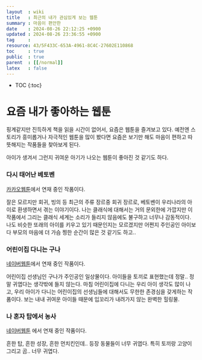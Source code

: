 ```yaml
---
layout  : wiki
title   : 최근의 내가 관심있게 보는 웹툰 
summary : 마음이 편안한 
date    : 2024-08-26 22:12:25 +0900
updated : 2024-08-26 23:36:55 +0900
tag     : 
resource: 43/5F433C-653A-4961-8C4C-27602E110868
toc     : true
public  : true
parent  : [[/normal]] 
latex   : false
---
```

* TOC
{:toc}

# 요즘 내가 좋아하는 웹툰
핑계같지만 진득하게 책을 읽을 시간이 없어서, 요즘은 웹툰을 즐겨보고 있다. 예전엔 스토리가 흥미롭거나 자극적인 웹툰을 많이 봤다면 요즘은 보기만 해도 마음이 편하고 따뜻해지는 작품들을 찾아보게 된다.

아이가 생겨서 그런지 귀여운 아기가 나오는 웹툰이 좋아진 것 같기도 하다.

### 다시 태어난 베토벤

[카카오웹툰](https://webtoon.kakao.com/content/%EB%8B%A4%EC%8B%9C-%ED%83%9C%EC%96%B4%EB%82%9C-%EB%B2%A0%ED%86%A0%EB%B2%A4/3945)에서 연재 중인 작품이다.

잘은 모르지만 회귀, 빙의 등 최근의 주류 장르중 회귀 장르로, 베토벤이 우리나라의 아이로 환생하면서 겪는 이야기이다. 나는 클래식에 대해서는 거의 문외한에 가깝지만 이 작품에서 그리는 클래식 세계는 소리가 들리지 않음에도 불구하고 너무나 감동적이다. 나도 비슷한 또래의 아이를 키우고 있기 때문인지는 모르겠지만 어쩐지 주인공인 아이보다 부모의 마음에 더 가슴 찡한 순간이 많은 것 같기도 하고..

### 어린이집 다니는 구나

[네이버웹툰](https://comic.naver.com/webtoon/list?titleId=817945&tab=mon)에서 연재 중인 작품이다.

어린이집 선생님인 구나가 주인공인 일상물이다. 아이들을 토끼로 표현했는데 정말.. 정말 귀엽다는 생각밖에 들지 않는다. 마침 어린이집에 다니는 우리 아이 생각도 많이 나고, 우리 아이가 다니는 어린이집의 선생님들에 대해서도 무한한 존경심을 갖게하는 작품이다. 보는 내내 귀여운 아이들 때문에 입꼬리가 내려가지 않는 완벽한 힐링물.

### 나 혼자 탑에서 농사

[네이버웹툰](https://comic.naver.com/webtoon/list?titleId=808389&tab=fri) 에서 연재 중인 작품이다.

흔한 탑, 흔한 성장, 흔한 먼치킨인데.. 등장 동물들이 너무 귀엽다. 특히 토끼랑 고양이 그리고 곰.. 너무 귀엽다.
